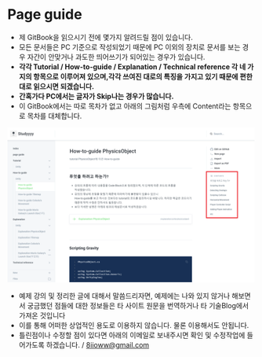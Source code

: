 # Page guide

* 제 GitBook을 읽으시기 전에 몇가지 알려드릴 점이 있습니다.
* 모든 문서들은 PC 기준으로 작성되었기 때문에 PC 이외의 장치로 문서를 보는 경우 자간이 안맞거나 과도한 띄어쓰기가 되어있는 경우가 있습니다.
* **각각 Tutorial / How-to-guide / Explanation / Technical reference 각 네 가지의 항목으로 이루어져                있으며,각각 쓰여진 대로의 특징을 가지고 있기 때문에 편한대로 읽으시면 되겠습니다.**
* **간혹가다 PC에서는 글자가 Skip나는 경우가 많습니다.**
* 이 GitBook에서는 따로 목차가 없고 아래의 그림처럼 우측에 Content라는 항목으로 목차를 대체합니다.

![](.gitbook/assets/image%20%286%29.png)

* 예제 강의 및 정리한 글에 대해서 말씀드리자면, 예제에는 나와 있지 않거나 해보면서 궁금했던 점들에 대한 정보들은 타 사이트 원문을 번역하거나 타 기술Blog에서 가져온 것입니다
* 이를 통해 어떠한 상업적인 용도로 이용하지 않습니다. 물론 이용해서도 안됩니다.
* 틀린점이나 수정할 점이 있다면 아래의 이메일로 보내주시면 확인 및 수정작업에 들어가도록                      하겠습니다.  /  8iioww@gmail.com

